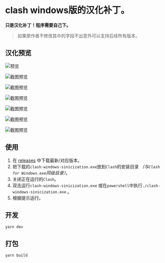# clash windows版的汉化补丁。
**只是汉化补丁！程序需要自己下。**

> 如果原作者不修改其中的字段不出意外可以支持后续所有版本。

## 汉化预览

![预览](https://github.com/asdjgfr/clash-windows-sinicization/blob/master/images/success.png?raw=true)

![截图预览](https://github.com/asdjgfr/clash-windows-sinicization/blob/master/images/p1.png?raw=true)

![截图预览](https://github.com/asdjgfr/clash-windows-sinicization/blob/master/images/p2.png?raw=true)

![截图预览](https://github.com/asdjgfr/clash-windows-sinicization/blob/master/images/p3.png?raw=true)

![截图预览](https://github.com/asdjgfr/clash-windows-sinicization/blob/master/images/p4.png?raw=true)

![截图预览](https://github.com/asdjgfr/clash-windows-sinicization/blob/master/images/p5.png?raw=true)

![截图预览](https://github.com/asdjgfr/clash-windows-sinicization/blob/master/images/p6.png?raw=true)

## 使用

1. 在 [releases](https://github.com/asdjgfr/clash-windows-sinicization/releases) 中下载最新/对应版本。
2. 把下载的`clash-windows-sinicization.exe`放到`Clash`的安装目录 *（与`Clash for Windows.exe`同级目录）*。
3. 关闭正在运行的`Clash`。
4. 双击运行`clash-windows-sinicization.exe` 或在`powershell`中执行`./clash-windows-sinicization.exe` 。
5. 根据提示运行。

## 开发

```shell
yarn dev
```

## 打包

```shell
yarn build
```

